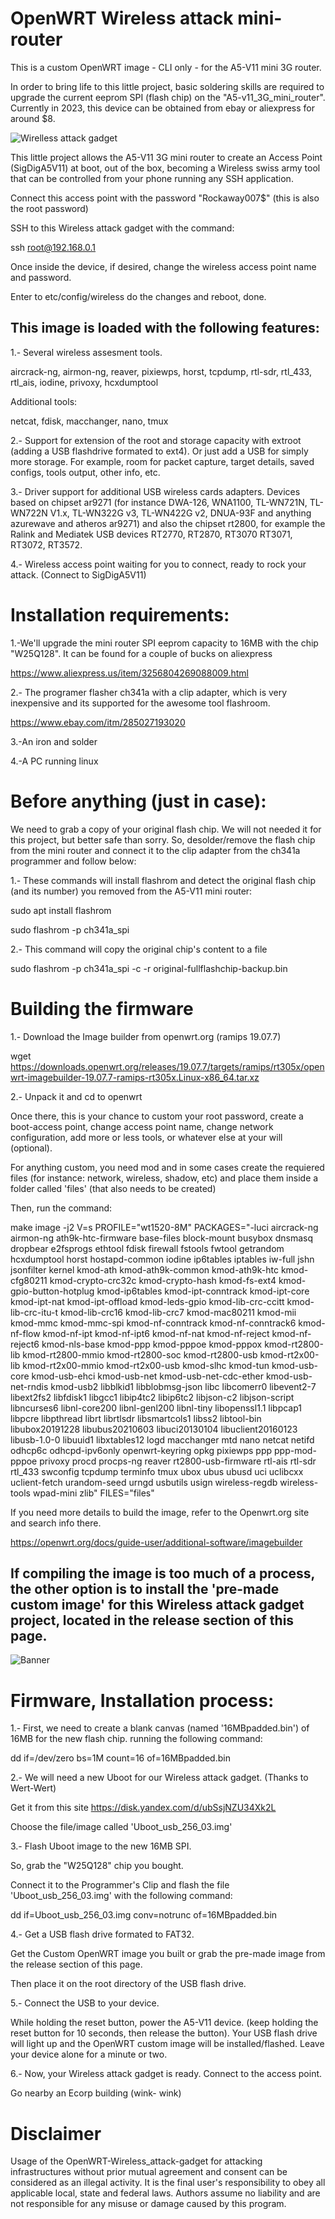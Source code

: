 # OpenWRT Wireless attack mini-router





This is a custom OpenWRT image - CLI only - for the A5-V11 mini 3G router.

In order to bring life to this little project, basic soldering skills are required to upgrade the current eeprom SPI (flash chip) on the "A5-v11_3G_mini_router". Currently in 2023, this device can be obtained from ebay or aliexpress for around $8.


![Wirelless attack gadget](A5-V11_3G_mini_router.PNG)


This little project allows the A5-V11 3G mini router to create an Access Point (SigDigA5V11) at boot, out of the box, becoming a Wireless swiss army tool that can be controlled from your phone running any SSH application.


Connect this access point with the password "Rockaway007$" (this is also the root password)

SSH to this Wireless attack gadget with the command:

ssh root@192.168.0.1

Once inside the device, if desired, change the wireless access point name and password. 

Enter to etc/config/wireless do the changes and reboot, done.







This image is loaded with the following features:
-
1.- Several wireless assesment tools.

aircrack-ng, airmon-ng, reaver, pixiewps, horst, tcpdump, rtl-sdr, rtl_433, rtl_ais, iodine, privoxy, hcxdumptool

Additional tools: 

netcat, fdisk, macchanger, nano, tmux


2.- Support for extension of the root and storage capacity with extroot (adding a USB flashdrive formated to ext4). Or just add a USB for simply more storage. For example, room for packet capture, target details, saved configs, tools output, other info, etc.

3.- Driver support for additional USB wireless cards adapters.
Devices based on chipset ar9271 (for instance DWA-126, WNA1100, TL-WN721N, TL-WN722N V1.x, TL-WN322G v3, TL-WN422G v2, DNUA-93F and anything azurewave and atheros ar9271) and also the chipset rt2800, for example the Ralink and Mediatek USB devices RT2770, RT2870, RT3070 RT3071, RT3072, RT3572.

4.- Wireless access point waiting for you to connect, ready to rock your attack. (Connect to SigDigA5V11)














# Installation requirements:



1.-We'll upgrade the mini router SPI eeprom capacity to 16MB with the chip "W25Q128". It can be found for a couple of bucks on aliexpress

https://www.aliexpress.us/item/3256804269088009.html

2.- The programer flasher ch341a with a clip adapter, which is very inexpensive and its supported for the awesome tool flashroom.

https://www.ebay.com/itm/285027193020

3.-An iron and solder

4.-A PC running linux





# Before anything (just in case):



We need to grab a copy of your original flash chip. We will not needed it for this project, but better safe than sorry. 
So, desolder/remove the flash chip from the mini router and connect it to the clip adapter from the ch341a programmer and follow below:


1.- These commands will install flashrom and  detect the original flash chip (and its number) you removed from the A5-V11 mini router:


sudo apt install flashrom

sudo flashrom -p ch341a_spi 


2.- This command will copy the original chip's content to a file


sudo flashrom -p ch341a_spi -c <your-flash-chip-name-detected-by-flashrom> -r original-fullflashchip-backup.bin 


# Building the firmware


1.- Download the Image builder from openwrt.org (ramips 19.07.7)

wget https://downloads.openwrt.org/releases/19.07.7/targets/ramips/rt305x/openwrt-imagebuilder-19.07.7-ramips-rt305x.Linux-x86_64.tar.xz

2.- Unpack it and cd to openwrt

Once there, this is your chance to custom your root password, create a boot-access point, change access point name, change network configuration, add more or  less tools, or whatever else at your will (optional). 

For anything custom, you need mod and in some cases create the requiered files (for instance: network, wireless, shadow, etc) and place them inside a folder called 'files' (that also needs to be created)

Then, run the command:


make image -j2 V=s PROFILE="wt1520-8M" PACKAGES="-luci aircrack-ng airmon-ng ath9k-htc-firmware base-files block-mount busybox dnsmasq dropbear e2fsprogs ethtool fdisk firewall fstools fwtool getrandom hcxdumptool horst hostapd-common iodine ip6tables iptables iw-full jshn jsonfilter kernel kmod-ath kmod-ath9k-common kmod-ath9k-htc kmod-cfg80211 kmod-crypto-crc32c kmod-crypto-hash kmod-fs-ext4 kmod-gpio-button-hotplug kmod-ip6tables kmod-ipt-conntrack kmod-ipt-core kmod-ipt-nat kmod-ipt-offload kmod-leds-gpio kmod-lib-crc-ccitt kmod-lib-crc-itu-t kmod-lib-crc16 kmod-lib-crc7 kmod-mac80211 kmod-mii kmod-mmc kmod-mmc-spi kmod-nf-conntrack kmod-nf-conntrack6 kmod-nf-flow kmod-nf-ipt kmod-nf-ipt6 kmod-nf-nat kmod-nf-reject kmod-nf-reject6 kmod-nls-base kmod-ppp kmod-pppoe kmod-pppox kmod-rt2800-lib kmod-rt2800-mmio kmod-rt2800-soc kmod-rt2800-usb kmod-rt2x00-lib kmod-rt2x00-mmio kmod-rt2x00-usb kmod-slhc kmod-tun kmod-usb-core kmod-usb-ehci kmod-usb-net kmod-usb-net-cdc-ether kmod-usb-net-rndis kmod-usb2 libblkid1 libblobmsg-json libc libcomerr0 libevent2-7 libext2fs2 libfdisk1 libgcc1 libip4tc2 libip6tc2 libjson-c2 libjson-script libncurses6 libnl-core200 libnl-genl200 libnl-tiny libopenssl1.1 libpcap1 libpcre libpthread librt librtlsdr libsmartcols1 libss2 libtool-bin libubox20191228 libubus20210603 libuci20130104 libuclient20160123 libusb-1.0-0 libuuid1 libxtables12 logd macchanger mtd nano netcat netifd odhcp6c odhcpd-ipv6only openwrt-keyring opkg pixiewps ppp ppp-mod-pppoe privoxy procd procps-ng reaver rt2800-usb-firmware rtl-ais rtl-sdr rtl_433 swconfig tcpdump terminfo tmux ubox ubus ubusd uci uclibcxx uclient-fetch urandom-seed urngd usbutils usign wireless-regdb wireless-tools wpad-mini zlib" FILES="files"


If you need more details to build the image, refer to the Openwrt.org site and search info there.

https://openwrt.org/docs/guide-user/additional-software/imagebuilder


If compiling the image is too much of a process, the other option is to install the 'pre-made custom image' for this Wireless attack gadget project, located in the release section of this page.
-

![Banner](Banner-Wireless_Attack_Gadget.png)




# Firmware, Installation process:



1.- First, we need to create a blank canvas (named '16MBpadded.bin') of 16MB for the new flash chip.
running the following command:

 dd if=/dev/zero bs=1M count=16 of=16MBpadded.bin


2.- We will need a new Uboot for our Wireless attack gadget. (Thanks to Wert-Wert)

Get it from this site 
https://disk.yandex.com/d/ubSsjNZU34Xk2L 

Choose the file/image called 'Uboot_usb_256_03.img'


3.- Flash Uboot image to the new 16MB SPI. 

So, grab the "W25Q128" chip you bought. 

Connect it to the Programmer's Clip and flash the file 'Uboot_usb_256_03.img' with the following command:  

dd if=Uboot_usb_256_03.img conv=notrunc of=16MBpadded.bin


4.- Get a USB flash drive formated to FAT32.

Get the Custom OpenWRT image you built or grab the pre-made image from the release section of this page. 

Then place it on the root directory of the USB flash drive.


5.- Connect the USB to your device.

While holding the reset button, power the A5-V11 device. (keep holding the reset button for 10 seconds, then release the button).
Your USB flash drive will light up and the OpenWRT custom image will be installed/flashed. Leave your device alone for a minute or two. 



6.- Now, your Wireless attack gadget is ready. Connect to the access point. 

Go nearby an Ecorp building (wink- wink)




# Disclaimer

Usage of the OpenWRT-Wireless_attack-gadget for attacking infrastructures without prior mutual agreement and consent can be considered as an illegal activity. It is the final user's responsibility to obey all applicable local, state and federal laws. Authors assume no liability and are not responsible for any misuse or damage caused by this program.


















